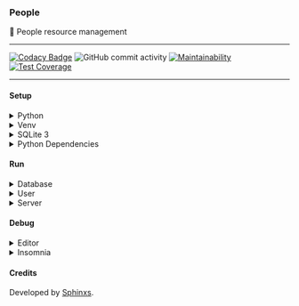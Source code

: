 ### People

🤬 People resource management

---

[![Codacy Badge](https://api.codacy.com/project/badge/Grade/d2b2f710258f42bb949c3b0b01d3d247)](https://www.codacy.com/manual/Sphinxs/People?utm_source=github.com&amp;utm_medium=referral&amp;utm_content=Sphinxs/People&amp;utm_campaign=Badge_Grade) ![GitHub commit activity](https://img.shields.io/github/commit-activity/w/sphinxs/people) [![Maintainability](https://api.codeclimate.com/v1/badges/c99faed633623f244c61/maintainability)](https://codeclimate.com/github/Sphinxs/People/maintainability) [![Test Coverage](https://api.codeclimate.com/v1/badges/c99faed633623f244c61/test_coverage)](https://codeclimate.com/github/Sphinxs/People/test_coverage)

---

#### Setup

<details>
<summary>Python</summary>

Add the PPA:

```sh
$ sudo add-apt-repository ppa:deadsnakes/ppa
```

Update the source list:

```sh
$ apt update
```

Install the Python 3.7:

```sh
$ sudo apt install python3.7
```

</details>

<details>
<summary>Venv</summary>

Install the Python 3.7 Venv:

```sh
$ apt install python3.7-venv
```

Create the virtual environment:

```sh
$ python3.7 -m venv venv
```

Activate the virtual environment:

```sh
$ source ./venv/bin/activate
```

Deactivate the virtual environment:

```sh
$ deactivate
```

</details>

<details>
<summary>SQLite 3</summary>

Install the SQLite 3:

```sh
$ sudo apt install libsqlite3-dev
```

**Obs**: To explore the database its recommended to install the [SQLite Browser](https://sqlitebrowser.org)

</details>

<details>
<summary>Python Dependencies</summary>

Update the virtual enrivonment Pip:

```sh
(venv) pip install --upgrade pip
```

Inside the virtual enrivonment install the dependencies:

```sh
(venv) pip install -r requirements.txt
```

</details>

#### Run

<details>
<summary>Database</summary>

Here we use SQLite 3, i.e, its not necessary to configure third party softwares like MySQL, PostgreSQL, etc.

Make the migrations:

```sh
(venv) python manage.py makemigrations
```

Migrate:

```sh
(venv) python manage.py migrate
```

</details>

<details>
<summary>User</summary>

Create an super user to access the [127.0.0.1:8000/admin](http://127.0.0.1:8000/admin) painel:

```sh
(venv) python manage.py createsuperuser
```

</details>

<details>
<summary>Server</summary>

Start the server:

```sh
(venv) python manage.py runserver
```

Open [127.0.0.1:8000](http://127.0.0.1:8000/).

</details>

#### Debug

<details>
<summary>Editor</summary>

To debug its recommended to use the [VSCode](https://code.visualstudio.com/) [debug tool](https://code.visualstudio.com/docs/editor/debugging), that provide debug for Python and for Django.

</details>

<details>
<summary>Insomnia</summary>

Its also recommended to debug via the browsable API or through requests to the API, via the available [collections](./collections/insomnia.json), that can be opened through [Insomnia](https://insomnia.rest/), [Postman](https://www.getpostman.com/) or another HTTP client.

</details>

#### Credits

Developed by [Sphinxs](https://github.com/Sphinxs).